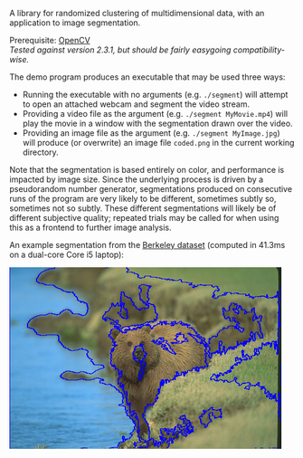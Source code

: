 A library for randomized clustering of multidimensional data, with an application to image segmentation.

Prerequisite: [OpenCV](http://opencv.willowgarage.com/wiki/)   
_Tested against version 2.3.1, but should be fairly easygoing compatibility-wise._

The demo program produces an executable that may be used three ways:

* Running the executable with no arguments (e.g. `./segment`) will attempt to open an attached webcam and segment the video stream.
* Providing a video file as the argument (e.g. `./segment MyMovie.mp4`) will play the movie in a window with the segmentation drawn over the video.
* Providing an image file as the argument (e.g. `./segment MyImage.jpg`) will produce (or overwrite) an image file `coded.png` in the current working directory.

Note that the segmentation is based entirely on color, and performance
is impacted by image size. Since the underlying process is driven by a
pseudorandom number generator, segmentations produced on consecutive
runs of the program are very likely to be different, sometimes subtly
so, sometimes not so subtly. These different segmentations will likely
be of different subjective quality; repeated trials may be called for
when using this as a frontend to further image analysis.

An example segmentation from the [Berkeley dataset](http://www.eecs.berkeley.edu/Research/Projects/CS/vision/grouping/resources.html) (computed in 41.3ms on a dual-core Core i5 laptop):

![100099.jpg segmentation](https://github.com/acowley/RandomizedClustering/raw/master/demo/sample/bear-water.jpg)


